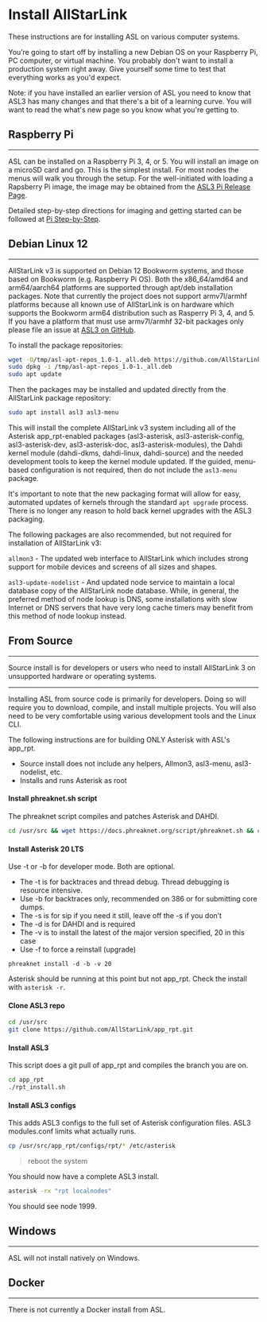 # Install AllStarLink

These instructions are for installing ASL on various computer systems.

You’re going to start off by installing a new Debian OS on your Raspberry Pi, PC computer, or virtual machine.  You probably don't want to install a production system right away.  Give yourself some time to test that everything works as you'd expect.

Note: if you have installed an earlier version of ASL you need to know that ASL3 has many changes and that there's a bit of a learning curve.  You will want to read the what's new page so you know what you're getting to. 


## Raspberry Pi

<hr>

ASL can be installed on a Raspberry Pi 3, 4, or 5. You will install an image on a microSD card and go. This is the simplest install. For most nodes the menus will walk you through the setup. For the well-initiated with
loading a Rapsberry Pi image, the image may be obtained from the [ASL3 Pi Release Page](#).

Detailed step-by-step directions for imaging and getting started can be followed
at [Pi Step-by-Step](../pi-detailed).

## Debian Linux 12

<hr>

AllStarLink v3 is supported on Debian 12 Bookworm systems, and those based
on Bookworm (e.g. Raspberry Pi OS). Both the x86_64/amd64 and arm64/aarch64
platforms are supported through apt/deb installation packages. Note that currently
the project does not support armv7l/armhf platforms because all known
use of AllStarLink is on hardware which supports the Bookworm arm64 distribution
such as Rasperry Pi 3, 4, and 5. If you have a platform that must use armv7l/armhf 
32-bit packages only please file an issue at [ASL3 on GitHub](https://github.com/AllStarLink/ASL3/issues).

To install the package repositories:

```bash
wget -O/tmp/asl-apt-repos_1.0-1._all.deb https://github.com/AllStarLink/asl-apt-repos/releases/download/1.0/asl-apt-repos_1.0-1._all.deb
sudo dpkg -i /tmp/asl-apt-repos_1.0-1._all.deb
sudo apt update
```

Then the packages may be installed and updated directly from the AllStarLink package
repository:

```bash
sudo apt install asl3 asl3-menu
```

This will install the complete AllStarLink v3 system including 
all of the Asterisk app_rpt-enabled packages 
(asl3-asterisk, asl3-asterisk-config, asl3-asterisk-dev, asl3-asterisk-doc, asl3-asterisk-modules),
the Dahdi kernel module (dahdi-dkms, dahdi-linux, dahdi-source) and the needed
development tools to keep the kernel module updated. If the guided, menu-based
configuration is not required, then do not include the `asl3-menu`
package.

It's important to note that the new packaging format will allow for easy,
automated updates of kernels through the standard `apt upgrade` process.
There is no longer any reason to hold back kernel upgrades with the ASL3
packaging.

The following packages are also recommended, but not required for
installation of AllStarLink v3:

`allmon3` - The updated web interface to AllStarLink which includes strong 
support for mobile devices and screens of all sizes and shapes.

`asl3-update-nodelist` - And updated node service to maintain a local
database copy of the AllStarLink node database. While, in general, the 
preferred method of node lookup is DNS, some installations with 
slow Internet or DNS servers that have very long cache timers may benefit
from this method of node lookup instead.

## From Source

<hr>

Source install is for developers or users who need to install AllStarLink 3
on unsupported hardware or operating systems. 

<hr>

Installing ASL from source code is primarily for developers.  Doing so will require you to download, compile, and install multiple projects.  You will also need to be very comfortable using various development tools and the Linux CLI.

The following instructions are for building ONLY Asterisk with ASL's app_rpt.

 - Source install does not include any helpers, Allmon3, asl3-menu, asl3-nodelist, etc.
 - Installs and runs Asterisk as root

#### Install phreaknet.sh script

The phreaknet script compiles and patches Asterisk and DAHDI.

```bash
cd /usr/src && wget https://docs.phreaknet.org/script/phreaknet.sh && chmod +x phreaknet.sh && ./phreaknet.sh make
```

#### Install Asterisk 20 LTS

Use -t or -b for developer mode. Both are optional.

 - The -t is for backtraces and thread debug. Thread debugging is resource intensive.
 - Use -b for backtraces only, recommended on 386 or for submitting core dumps.
 - The -s is for sip if you need it still, leave off the -s if you don’t
 - The -d is for DAHDI and is required
 - The -v is to install the latest of the major version specified, 20 in this case
 - Use -f to force a reinstall (upgrade)

```
phreaknet install -d -b -v 20
```

Asterisk should be running at this point but not app_rpt. Check the install with `asterisk -r`.

#### Clone ASL3 repo

```bash
cd /usr/src
git clone https://github.com/AllStarLink/app_rpt.git
```

#### Install ASL3

This script does a git pull of app_rpt and compiles the branch you are on.

```bash
cd app_rpt
./rpt_install.sh
```

#### Install ASL3 configs

This adds ASL3 configs to the full set of Asterisk configuration files. ASL3 modules.conf limits what actually runs.

```bash
cp /usr/src/app_rpt/configs/rpt/* /etc/asterisk
```

> reboot the system

You should now have a complete ASL3 install.

```bash
asterisk -rx "rpt localnodes"
```
You should see node 1999.

## Windows

<hr>

ASL will not install natively on Windows.

## Docker

<hr>

There is not currently a Docker install from ASL.

